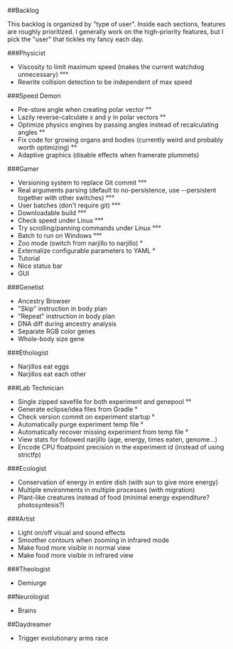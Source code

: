 ##Backlog

This backlog is organized by "type of user". Inside each sections, features are roughly prioritized.
I generally work on the high-priority features, but I pick the "user" that tickles my fancy each day.

###Physicist

* Viscosity to limit maximum speed (makes the current watchdog unnecessary) °°°
* Rewrite collision detection to be independent of max speed

###Speed Demon

* Pre-store angle when creating polar vector °°
* Lazily reverse-calculate x and y in polar vectors °°
* Optimize physics engines by passing angles instead of recalculating angles °°
* Fix code for growing organs and bodies (currently weird and probably worth optimizing) °°
* Adaptive graphics (disable effects when framerate plummets)

###Gamer

* Versioning system to replace Git commit °°°
* Real arguments parsing (default to no-persistence, use --persistent together with other switches) °°°
* User batches (don't require git) °°°
* Downloadable build °°°
* Check speed under Linux °°°
* Try scrolling/panning commands under Linux °°°
* Batch to run on Windows °°°
* Zoo mode (switch from narjillo to narjillo) °
* Externalize configurable parameters to YAML °
* Tutorial
* Nice status bar
* GUI

###Genetist

* Ancestry Browser
* "Skip" instruction in body plan
* "Repeat" instruction in body plan
* DNA diff during ancestry analysis
* Separate RGB color genes
* Whole-body size gene

###Ethologist

* Narjillos eat eggs
* Narjillos eat each other

###Lab Technician

* Single zipped savefile for both experiment and genepool °°
* Generate eclipse/idea files from Gradle °
* Check version commit on experiment startup °
* Automatically purge experiment temp file °
* Automatically recover missing experiment from temp file °
* View stats for followed narjillo (age, energy, times eaten, genome...)
* Encode CPU floatpoint precision in the experiment id (instead of using strictfp)

###Ecologist

* Conservation of energy in entire dish (with sun to give more energy)
* Multiple environments in multiple processes (with migration)
* Plant-like creatures instead of food (minimal energy expenditure? photosyntesis?)

###Artist

* Light on/off visual and sound effects
* Smoother contours when zooming in infrared mode
* Make food more visible in normal view
* Make food more visible in infrared view

###Theologist

* Demiurge

##Neurologist

* Brains

##Daydreamer

* Trigger evolutionary arms race
